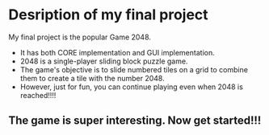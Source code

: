 # Desription of my final project 

My final project is the popular Game 2048. 
* It has both CORE implementation and GUI implementation. 
* 2048 is a single-player sliding block puzzle game. 
* The game's objective is to slide numbered tiles on a grid to combine them to create a tile with the number 2048.
* However, just for fun, you can continue playing even when 2048 is reached!!!! 

## The game is super interesting. Now get started!!! 
